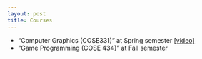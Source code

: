 ```yaml
---
layout: post
title: Courses
---
```


* “Computer Graphics (COSE331)” at Spring semester [[video]](https://www.youtube.com/watch?v=EdkPDiwsTF0&list=PLYEC1V9tJOl03WLDoUEKbiYW_Xt4W6LTl)
* “Game Programming (COSE 434)” at  Fall semester